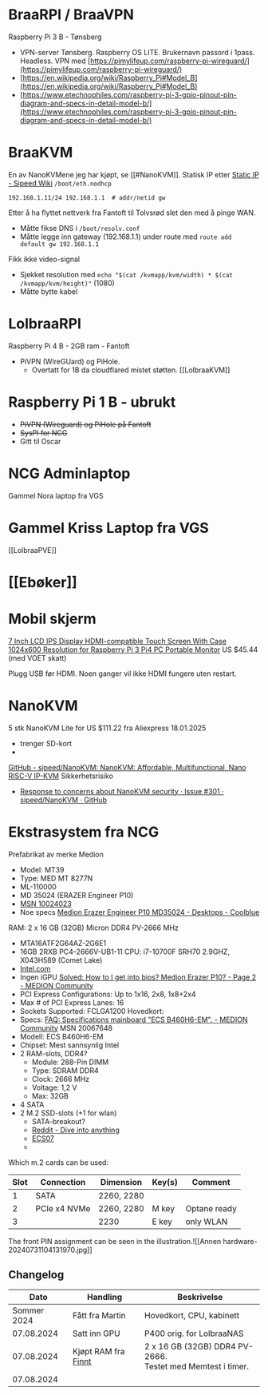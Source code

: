 # BraaRPI / BraaVPN
Raspberry Pi 3 B - Tønsberg
- VPN-server Tønsberg. Raspberry OS LITE. Brukernavn passord i 1pass. Headless. VPN med [https://pimylifeup.com/raspberry-pi-wireguard/](https://pimylifeup.com/raspberry-pi-wireguard/)
- [https://en.wikipedia.org/wiki/Raspberry_Pi#Model_B](https://en.wikipedia.org/wiki/Raspberry_Pi#Model_B)
- [https://www.etechnophiles.com/raspberry-pi-3-gpio-pinout-pin-diagram-and-specs-in-detail-model-b/](https://www.etechnophiles.com/raspberry-pi-3-gpio-pinout-pin-diagram-and-specs-in-detail-model-b/)

# BraaKVM
En av NanoKVMene jeg har kjøpt, se [[#NanoKVM]].
Statisk IP etter [Static IP - Sipeed Wiki](https://wiki.sipeed.com/hardware/en/kvm/NanoKVM/network/static_ip.html)
`/boot/eth.nodhcp`
```
192.168.1.11/24 192.168.1.1  # addr/netid gw
```

Etter å ha flyttet nettverk fra Fantoft til Tolvsrød slet den med å pinge WAN.
- Måtte fikse DNS i `/boot/resolv.conf`
- Måtte legge inn gateway (192.168.1.1) under route med `route add default gw 192.168.1.1`

Fikk ikke video-signal
-  Sjekket resolution med `echo "$(cat /kvmapp/kvm/width) * $(cat /kvmapp/kvm/height)"` (1080)
- Måtte bytte kabel

# LolbraaRPI
Raspberry Pi 4 B - 2GB ram - Fantoft
- PiVPN (WireGUard) og PiHole.
    - Overtatt for 1B da cloudflared mistet støtten.
[[LolbraaKVM]]

# Raspberry Pi 1 B - ubrukt
- ~~PiVPN (Wireguard) og PiHole på Fantoft~~
- ~~SysPI for NCG~~
- Gitt til Oscar

# NCG Adminlaptop
Gammel Nora laptop fra VGS

# Gammel Kriss Laptop fra VGS
[[LolbraaPVE]]


# [[Ebøker]]


# Mobil skjerm
[7 Inch LCD IPS Display HDMI-compatible Touch Screen With Case 1024x600 Resolution for Raspberry Pi 3 Pi4 PC Portable Monitor](https://www.aliexpress.com/item/1005005957866746.html?spm=a2g0o.order_list.order_list_main.76.794318021Z7s3S)
US $45.44 (med VOET skatt)

Plugg USB før HDMI. Noen ganger vil ikke HDMI fungere uten restart.

# NanoKVM
5 stk NanoKVM Lite for US $111.22 fra Aliexpress 18.01.2025
- trenger SD-kort
- 
[GitHub - sipeed/NanoKVM: NanoKVM: Affordable, Multifunctional, Nano RISC-V IP-KVM](https://github.com/sipeed/NanoKVM)
Sikkerhetsrisiko 
- [Response to concerns about NanoKVM security · Issue #301 · sipeed/NanoKVM · GitHub](https://github.com/sipeed/NanoKVM/issues/301)

# Ekstrasystem fra NCG
Prefabrikat av merke Medion
- Model: MT39
- Type: MED MT 8277N
- ML-110000
- MD 35024 (ERAZER Engineer P10)
- [MSN 10024023](https://www.medion.com/gb/service/international?int_country=no)
- Noe specs [Medion Erazer Engineer P10 MD35024 - Desktops - Coolblue](https://www.coolblue.nl/product/885876/medion-erazer-engineer-p10-md35024.html#product-specifications)

RAM: 2 x 16 GB (32GB) Micron DDR4 PV-2666 MHz
- MTA16ATF2G64AZ-2G6E1
- 16GB 2RXB PC4-2666V-UB1-11
CPU: i7-10700F SRH70 2.9GHZ, X043H589 (Comet Lake)
- [Intel.com](https://www.intel.com/content/www/us/en/products/sku/199318/intel-core-i710700f-processor-16m-cache-up-to-4-80-ghz/specifications.html)
- Ingen iGPU [Solved: How to I get into bios? Medion Erazer P10? - Page 2 - MEDION Community](https://community.medion.com/t5/Desktop-PC-All-In-One/How-to-I-get-into-bios-Medion-Erazer-P10/td-p/116152/page/2)
- PCI Express Configurations: Up to 1x16, 2x8, 1x8+2x4
- Max # of PCI Express Lanes: 16
- Sockets Supported: FCLGA1200
Hovedkort: 
- Specs: [FAQ: Specifications mainboard "ECS B460H6-EM". - MEDION Community](https://community.medion.com/t5/FAQs/FAQ-Specifications-mainboard-quot-ECS-B460H6-EM-quot/ta-p/157525) MSN 20067648
- Modell: ECS B460H6-EM
- Chipset: Mest sannsynlig Intel 
- 2 RAM-slots, DDR4?
	- Module: 	288-Pin DIMM
	- Type: 	SDRAM DDR4
	- Clock: 	2666 MHz
	- Voltage: 	1,2 V
	- Max: 32GB
- 4 SATA
- 2 M.2 SSD-slots (+1 for wlan)
	- SATA-breakout?
	- [Reddit - Dive into anything](https://www.reddit.com/r/DataHoarder/comments/xiqhik/m2_to_8xsata_adapter_anyone_tried_more_in_comments/)
	- [ECS07](https://www.silverstonetek.com/en/product/info/expansion-cards/ECS07/)
	- 
Which m.2 cards can be used:

| Slot | Connection   | Dimension  | Key(s) | Comment      |
| ---- | ------------ | ---------- | ------ | ------------ |
| 1    | SATA         | 2260, 2280 |        |              |
| 2    | PCIe x4 NVMe | 2260, 2280 | M key  | Optane ready |
| 3    |              | 2230       | E key  | only WLAN    |
The front PIN assignment can be seen in the illustration.![[Annen hardware-20240731104131970.jpg]]


## Changelog

| Dato        | Handling                                                                          | Beskrivelse                                                     |
| ----------- | --------------------------------------------------------------------------------- | --------------------------------------------------------------- |
| Sommer 2024 | Fått fra Martin                                                                   | Hovedkort, CPU, kabinett                                        |
| 07.08.2024  | Satt inn GPU                                                                      | P400 orig. for LolbraaNAS                                       |
| 07.08.2024  | Kjøpt RAM fra [Finnt](https://www.finn.no/bap/forsale/ad.html?finnkode=363190198) | 2 x 16 GB (32GB) DDR4 PV-2666. <br>Testet med Memtest i  timer. |
| 07.08.2024  |                                                                                   |                                                                 |